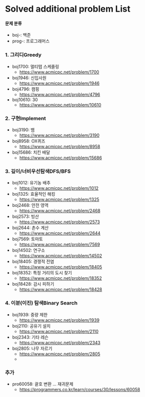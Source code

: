 # Solved additional problem List

#### 문제 분류
* boj-: 백준
* prog-: 프로그래머스

### 1. 그리디Greedy
* boj1700: 멀티탭 스케줄링
    * https://www.acmicpc.net/problem/1700
* boj1946: 신입사원
    * https://www.acmicpc.net/problem/1946
* boj4796: 캠핑
    * https://www.acmicpc.net/problem/4796
* boj10610: 30
    * https://www.acmicpc.net/problem/10610



### 2. 구현Implement
* boj3190: 뱀
    * https://www.acmicpc.net/problem/3190
* boj8958: OX퀴즈
    * https://www.acmicpc.net/problem/8958
* boj15686: 치킨 배달
    * https://www.acmicpc.net/problem/15686



### 3. 깊이/너비우선탐색DFS/BFS
* boj1012: 유기농 배추
   * https://www.acmicpc.net/problem/1012
* boj1325: 효율적인 해킹
   * https://www.acmicpc.net/problem/1325
* boj2468: 안전 영역
   * https://www.acmicpc.net/problem/2468
* boj2573: 빙산
   * https://www.acmicpc.net/problem/2573
* boj2644: 촌수 계산
   * https://www.acmicpc.net/problem/2644
* boj7569: 토마토
   * https://www.acmicpc.net/problem/7569
* boj14502: 연구소
   * https://www.acmicpc.net/problem/14502
* boj18405: 경쟁적 전염
   * https://www.acmicpc.net/problem/18405
* boj18352: 특정 거리의 도시 찾기
   * https://www.acmicpc.net/problem/18352
* boj18428: 감시 피하기
   * https://www.acmicpc.net/problem/18428



### 4. 이분(이진) 탐색Binary Search
* boj1939: 중량 제한
   * https://www.acmicpc.net/problem/1939
* boj2110: 공유기 설치
    * https://www.acmicpc.net/problem/2110
* boj2343: 기타 레슨
   * https://www.acmicpc.net/problem/2343
* boj2805: 나무 자르기
   * https://www.acmicpc.net/problem/2805
   * 

### 추가
* pro60058: 괄호 변환 ... 재귀문제
   * https://programmers.co.kr/learn/courses/30/lessons/60058

